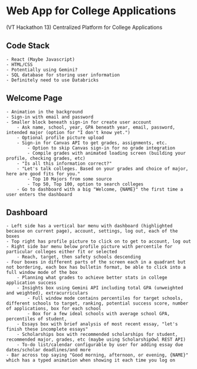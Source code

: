 # Web App for College Applications
(VT Hackathon 13)
Centralized Platform for College Applications

## Code Stack
    - React (Maybe Javascript)
    - HTML/CSS
    - Potentially using Gemini?
    - SQL database for storing user information
    - Definitely need to use Databricks

## Welcome Page
    - Animation in the background
    - Sign-in with email and password
    - Smaller block beneath sign-in for create user account
        - Ask name, school, year, GPA beneath year, email, password, intended major (option for "I don't know yet.")
        - Optional profile picture upload
        - Sign-in for Canvas API to get grades, assignments, etc.
            - Option to skip Canvas sign-in for no grade integration
            - Compile grades with animated loading screen (building your profile, checking grades, etc)
        - "Is all this information correct?"
        - "Let's talk colleges. Based on your grades and choice of major, here are good fits for you."
            - Top 10 Majors from some source
            - Top 50, Top 100, option to search colleges
        - Go to dashboard with a big "Welcome, {NAME}" the first time a user enters the dashboard

## Dashboard
    - Left side has a vertical bar menu with dashboard (highlighted because on current page), account, settings, log out, each of the boxes
    - Top right has profile picture to click on to get to account, log out
    - Right side bar menu below profile picture with percentile for particular colleges either fit or selected
        - Reach, target, then safety schools descending
    - Four boxes in different parts of the screen each in a quadrant but not bordering, each box has bulletin format, be able to click into a full window mode of the box
        - Planning what grades to achieve better stats in college application success
        - Insights box using Gemini API including total GPA (unweighted and weighted), extracurriculars
            - Full window mode contains percentiles for target schools, different schools to target, ranking, potential success score, number of applications, box for each school
            - Box for a few ideal schools with average school GPA, percentiles of student, 
        - Essays box with brief analysis of most recent essay, "let's finish these incomplete essays"
        - Scholarships box with recommended scholarships for student, recommended major, grades, etc (maybe using ScholarshipOwl REST API)
        - To-do list/calendar configurable by user for adding essay due dates/scholar deadlines/and more
    - Bar across top saying "Good morning, afternoon, or evening, {NAME}" which has a typed animation when showing it each time you log on
